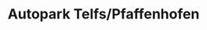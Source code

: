---
title: "Autopark Telfs/Pfaffenhofen"
url: /pfaffenhofen/autopark-telfs-pfaffenhofen/
shop: Autohaus
---